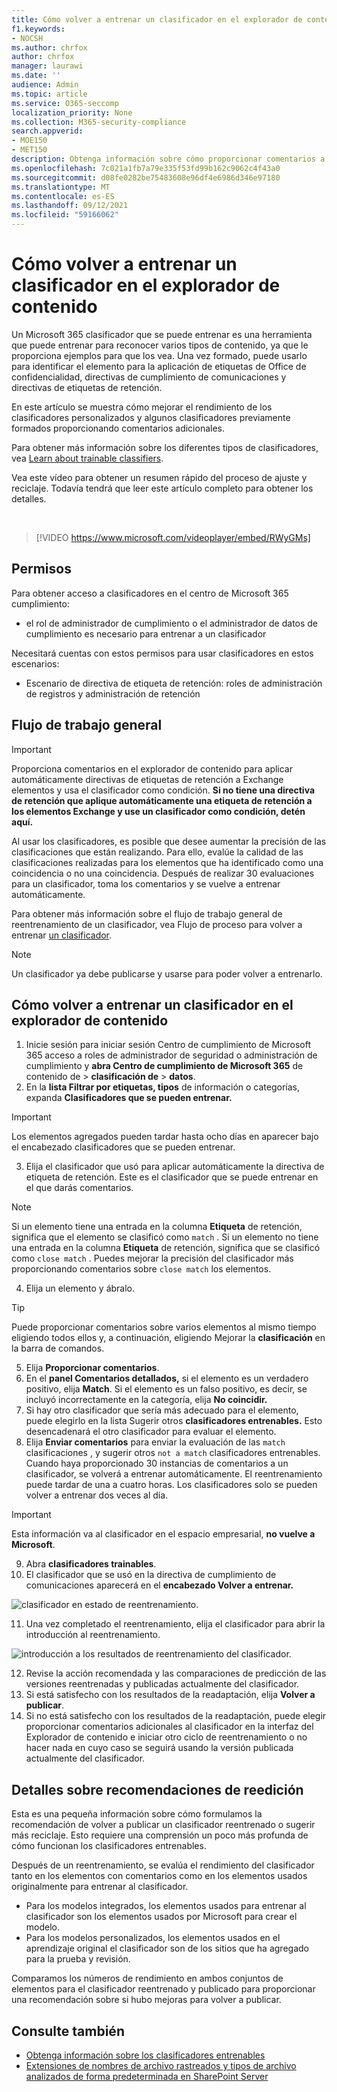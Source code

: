 ```yaml
---
title: Cómo volver a entrenar un clasificador en el explorador de contenido
f1.keywords:
- NOCSH
ms.author: chrfox
author: chrfox
manager: laurawi
ms.date: ''
audience: Admin
ms.topic: article
ms.service: O365-seccomp
localization_priority: None
ms.collection: M365-security-compliance
search.appverid:
- MOE150
- MET150
description: Obtenga información sobre cómo proporcionar comentarios a un clasificador que se puede entrenar en el Explorador de contenido.
ms.openlocfilehash: 7c021a1fb7a79e335f53fd99b162c9062c4f43a0
ms.sourcegitcommit: d08fe0282be75483608e96df4e6986d346e97180
ms.translationtype: MT
ms.contentlocale: es-ES
ms.lasthandoff: 09/12/2021
ms.locfileid: "59166062"
---
```

# <a name="how-to-retrain-a-classifier-in-content-explorer"></a>Cómo volver a entrenar un clasificador en el explorador de contenido

Un Microsoft 365 clasificador que se puede entrenar es una herramienta que puede entrenar para reconocer varios tipos de contenido, ya que le proporciona ejemplos para que los vea. Una vez formado, puede usarlo para identificar el elemento para la aplicación de etiquetas de Office de confidencialidad, directivas de cumplimiento de comunicaciones y directivas de etiquetas de retención.

En este artículo se muestra cómo mejorar el rendimiento de los clasificadores personalizados y algunos clasificadores previamente formados proporcionando comentarios adicionales.

Para obtener más información sobre los diferentes tipos de clasificadores, vea [Learn about trainable classifiers](classifier-learn-about.md).

Vea este vídeo para obtener un resumen rápido del proceso de ajuste y reciclaje. Todavía tendrá que leer este artículo completo para obtener los detalles.

</br>

> [!VIDEO https://www.microsoft.com/videoplayer/embed/RWyGMs]


## <a name="permissions"></a>Permisos

Para obtener acceso a clasificadores en el centro de Microsoft 365 cumplimiento:

- el rol de administrador de cumplimiento o el administrador de datos de cumplimiento es necesario para entrenar a un clasificador

Necesitará cuentas con estos permisos para usar clasificadores en estos escenarios:

- Escenario de directiva de etiqueta de retención: roles de administración de registros y administración de retención 

## <a name="overall-workflow"></a>Flujo de trabajo general

> [!IMPORTANT]
> Proporciona comentarios en el explorador de contenido para aplicar automáticamente directivas de etiquetas de retención a Exchange elementos y usa el clasificador como condición. **Si no tiene una directiva de retención que aplique automáticamente una etiqueta de retención a los elementos Exchange y use un clasificador como condición, detén aquí.**

Al usar los clasificadores, es posible que desee aumentar la precisión de las clasificaciones que están realizando. Para ello, evalúe la calidad de las clasificaciones realizadas para los elementos que ha identificado como una coincidencia o no una coincidencia. Después de realizar 30 evaluaciones para un clasificador, toma los comentarios y se vuelve a entrenar automáticamente.

Para obtener más información sobre el flujo de trabajo general de reentrenamiento de un clasificador, vea Flujo de proceso para volver a entrenar [un clasificador](classifier-learn-about.md#retraining-classifiers).

> [!NOTE]
> Un clasificador ya debe publicarse y usarse para poder volver a entrenarlo.

## <a name="how-to-retrain-a-classifier-in-content-explorer"></a>Cómo volver a entrenar un clasificador en el explorador de contenido

1. Inicie sesión para iniciar sesión Centro de cumplimiento de Microsoft 365 acceso a roles de administrador de seguridad o administración de cumplimiento y **abra Centro de cumplimiento de Microsoft 365** de contenido de  >  **clasificación de**  >  **datos**. 
2. En la **lista Filtrar por etiquetas, tipos** de información o categorías, expanda **Clasificadores que se pueden entrenar.**

> [!IMPORTANT]
> Los elementos agregados pueden tardar hasta ocho días en aparecer bajo el encabezado clasificadores que se pueden entrenar.

3. Elija el clasificador que usó para aplicar automáticamente la directiva de etiqueta de retención. Este es el clasificador que se puede entrenar en el que darás comentarios.

> [!NOTE]
> Si un elemento tiene una entrada en la columna **Etiqueta** de retención, significa que el elemento se clasificó como `match` .  Si un elemento no tiene una entrada en la columna **Etiqueta** de retención, significa que se clasificó como `close match` . Puedes mejorar la precisión del clasificador más proporcionando comentarios sobre `close match` los elementos. 

4. Elija un elemento y ábralo.
 
 > [!TIP]
> Puede proporcionar comentarios sobre varios elementos al mismo tiempo eligiendo todos ellos y, a continuación, eligiendo Mejorar la **clasificación** en la barra de comandos.

5. Elija **Proporcionar comentarios**.
6. En el **panel Comentarios detallados,** si el elemento es un verdadero positivo, elija **Match**.  Si el elemento es un falso positivo, es decir, se incluyó incorrectamente en la categoría, elija **No coincidir.**
7. Si hay otro clasificador que sería más adecuado para el elemento, puede elegirlo en la lista Sugerir otros **clasificadores entrenables.** Esto desencadenará el otro clasificador para evaluar el elemento.
8. Elija **Enviar comentarios** para enviar la evaluación de las `match` clasificaciones , y sugerir otros `not a match` clasificadores entrenables. Cuando haya proporcionado 30 instancias de comentarios a un clasificador, se volverá a entrenar automáticamente. El reentrenamiento puede tardar de una a cuatro horas. Los clasificadores solo se pueden volver a entrenar dos veces al día.

> [!IMPORTANT]
> Esta información va al clasificador en el espacio empresarial, **no vuelve a Microsoft**.

9. Abra **clasificadores trainables**.
10. El clasificador que se usó en la directiva de cumplimiento de comunicaciones aparecerá en el **encabezado Volver a entrenar.**

![clasificador en estado de reentrenamiento.](../media/classifier-retraining.png)

11. Una vez completado el reentrenamiento, elija el clasificador para abrir la introducción al reentrenamiento.

![introducción a los resultados de reentrenamiento del clasificador.](../media/classifier-retraining-overview.png)

12. Revise la acción recomendada y las comparaciones de predicción de las versiones reentrenadas y publicadas actualmente del clasificador.
13. Si está satisfecho con los resultados de la readaptación, elija **Volver a publicar**.
14. Si no está satisfecho con los resultados de la readaptación, puede elegir proporcionar comentarios adicionales al clasificador en la interfaz del Explorador de contenido e iniciar otro ciclo de reentrenamiento o no hacer nada en cuyo caso se seguirá usando la versión publicada actualmente del clasificador. 

## <a name="details-on-republishing-recommendations"></a>Detalles sobre recomendaciones de reedición

Esta es una pequeña información sobre cómo formulamos la recomendación de volver a publicar un clasificador reentrenado o sugerir más reciclaje. Esto requiere una comprensión un poco más profunda de cómo funcionan los clasificadores entrenables.

Después de un reentrenamiento, se evalúa el rendimiento del clasificador tanto en los elementos con comentarios como en los elementos usados originalmente para entrenar al clasificador. 

- Para los modelos integrados, los elementos usados para entrenar al clasificador son los elementos usados por Microsoft para crear el modelo.
- Para los modelos personalizados, los elementos usados en el aprendizaje original el clasificador son de los sitios que ha agregado para la prueba y revisión.

Comparamos los números de rendimiento en ambos conjuntos de elementos para el clasificador reentrenado y publicado para proporcionar una recomendación sobre si hubo mejoras para volver a publicar. 

## <a name="see-also"></a>Consulte también

- [Obtenga información sobre los clasificadores entrenables](classifier-learn-about.md)
- [Extensiones de nombres de archivo rastreados y tipos de archivo analizados de forma predeterminada en SharePoint Server](/sharepoint/technical-reference/default-crawled-file-name-extensions-and-parsed-file-types)